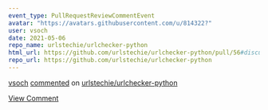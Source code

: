 ```yaml
---
event_type: PullRequestReviewCommentEvent
avatar: "https://avatars.githubusercontent.com/u/814322?"
user: vsoch
date: 2021-05-06
repo_name: urlstechie/urlchecker-python
html_url: https://github.com/urlstechie/urlchecker-python/pull/56#discussion_r627815925
repo_url: https://github.com/urlstechie/urlchecker-python
---
```


<a href='https://github.com/vsoch' target='_blank'>vsoch</a> <a href='https://github.com/urlstechie/urlchecker-python/pull/56#discussion_r627815925' target='_blank'>commented</a> on <a href='https://github.com/urlstechie/urlchecker-python' target='_blank'>urlstechie/urlchecker-python</a>

<a href='https://github.com/urlstechie/urlchecker-python/pull/56#discussion_r627815925' target='_blank'>View Comment</a>